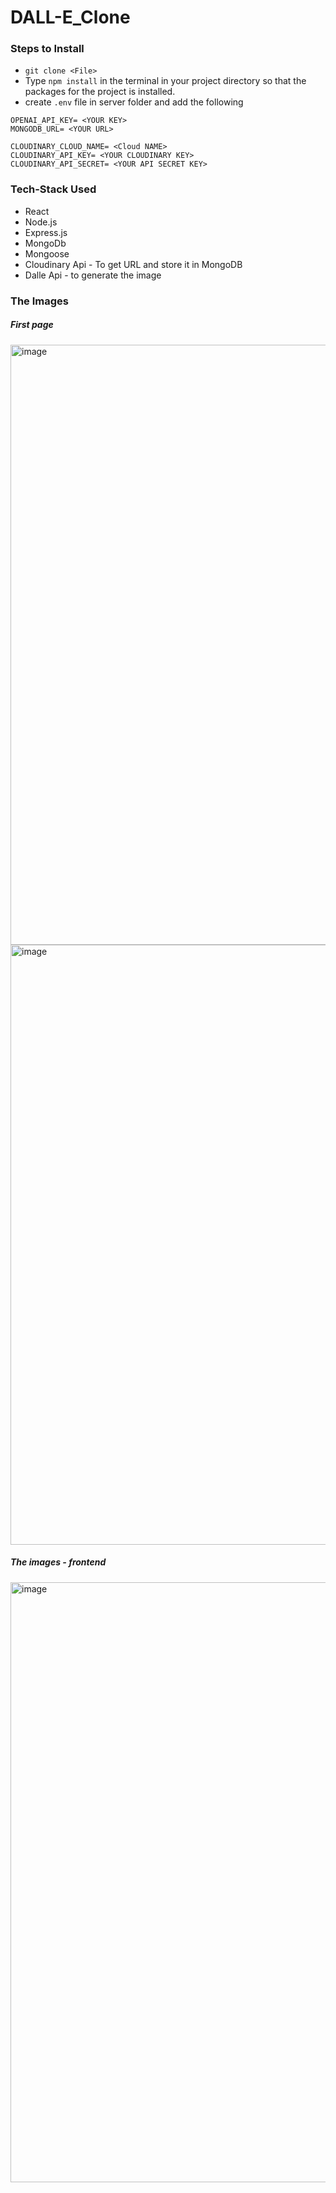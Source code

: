 # DALL-E_Clone

### Steps to Install
- `git clone <File>`
- Type `npm install` in the terminal in your project directory so that the packages for the project is installed.
- create `.env` file in server folder and add the following 
```
OPENAI_API_KEY= <YOUR KEY>
MONGODB_URL= <YOUR URL>

CLOUDINARY_CLOUD_NAME= <Cloud NAME>
CLOUDINARY_API_KEY= <YOUR CLOUDINARY KEY>
CLOUDINARY_API_SECRET= <YOUR API SECRET KEY>
```

### Tech-Stack Used
 - React
 - Node.js
 - Express.js
 - MongoDb
 - Mongoose
 - Cloudinary Api - To get URL and store it in MongoDB
 - Dalle Api - to generate the image
 
### The Images
##### First page
<img width="960" alt="image" src="https://user-images.githubusercontent.com/79504458/228035306-c7d3729c-9725-4dc6-9e24-e42651797595.png">
<img width="960" alt="image" src="https://user-images.githubusercontent.com/79504458/228035593-36e99426-d742-4d39-93b9-628136e801ce.png">

##### The images - frontend
<img width="960" alt="image" src="https://user-images.githubusercontent.com/79504458/228035808-0e03ab29-7c33-431b-9f0c-73560bd74986.png">
